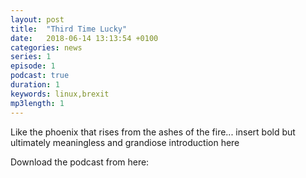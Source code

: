 ```yaml
---
layout: post
title:  "Third Time Lucky"
date:   2018-06-14 13:13:54 +0100
categories: news
series: 1
episode: 1
podcast: true
duration: 1
keywords: linux,brexit
mp3length: 1
---
```


Like the phoenix that rises from the ashes of the fire... insert bold but ultimately meaningless and grandiose introduction here 

Download the podcast from here:
